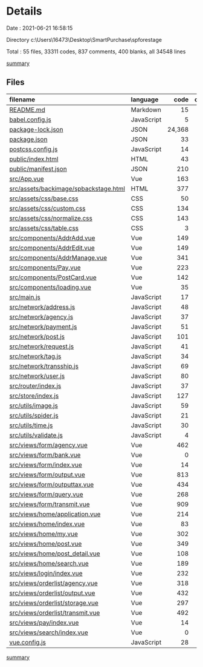 # Details

Date : 2021-06-21 16:58:15

Directory c:\Users\16473\Desktop\SmartPurchase\spforestage

Total : 55 files,  33311 codes, 837 comments, 400 blanks, all 34548 lines

[summary](results.md)

## Files
| filename | language | code | comment | blank | total |
| :--- | :--- | ---: | ---: | ---: | ---: |
| [README.md](/README.md) | Markdown | 15 | 0 | 5 | 20 |
| [babel.config.js](/babel.config.js) | JavaScript | 5 | 0 | 1 | 6 |
| [package-lock.json](/package-lock.json) | JSON | 24,368 | 0 | 1 | 24,369 |
| [package.json](/package.json) | JSON | 33 | 0 | 1 | 34 |
| [postcss.config.js](/postcss.config.js) | JavaScript | 14 | 0 | 1 | 15 |
| [public/index.html](/public/index.html) | HTML | 43 | 1 | 2 | 46 |
| [public/manifest.json](/public/manifest.json) | JSON | 210 | 1 | 1 | 212 |
| [src/App.vue](/src/App.vue) | Vue | 163 | 18 | 11 | 192 |
| [src/assets/backimage/spbackstage.html](/src/assets/backimage/spbackstage.html) | HTML | 377 | 2 | 42 | 421 |
| [src/assets/css/base.css](/src/assets/css/base.css) | CSS | 50 | 3 | 10 | 63 |
| [src/assets/css/custom.css](/src/assets/css/custom.css) | CSS | 134 | 4 | 4 | 142 |
| [src/assets/css/normalize.css](/src/assets/css/normalize.css) | CSS | 143 | 126 | 73 | 342 |
| [src/assets/css/table.css](/src/assets/css/table.css) | CSS | 3 | 0 | 0 | 3 |
| [src/components/AddrAdd.vue](/src/components/AddrAdd.vue) | Vue | 149 | 1 | 3 | 153 |
| [src/components/AddrEdit.vue](/src/components/AddrEdit.vue) | Vue | 149 | 1 | 3 | 153 |
| [src/components/AddrManage.vue](/src/components/AddrManage.vue) | Vue | 341 | 5 | 8 | 354 |
| [src/components/Pay.vue](/src/components/Pay.vue) | Vue | 223 | 4 | 3 | 230 |
| [src/components/PostCard.vue](/src/components/PostCard.vue) | Vue | 142 | 2 | 2 | 146 |
| [src/components/loading.vue](/src/components/loading.vue) | Vue | 35 | 1 | 2 | 38 |
| [src/main.js](/src/main.js) | JavaScript | 17 | 0 | 3 | 20 |
| [src/network/address.js](/src/network/address.js) | JavaScript | 48 | 0 | 1 | 49 |
| [src/network/agency.js](/src/network/agency.js) | JavaScript | 37 | 0 | 3 | 40 |
| [src/network/payment.js](/src/network/payment.js) | JavaScript | 51 | 0 | 5 | 56 |
| [src/network/post.js](/src/network/post.js) | JavaScript | 101 | 0 | 10 | 111 |
| [src/network/request.js](/src/network/request.js) | JavaScript | 41 | 4 | 4 | 49 |
| [src/network/tag.js](/src/network/tag.js) | JavaScript | 34 | 0 | 7 | 41 |
| [src/network/transship.js](/src/network/transship.js) | JavaScript | 69 | 0 | 9 | 78 |
| [src/network/user.js](/src/network/user.js) | JavaScript | 80 | 1 | 10 | 91 |
| [src/router/index.js](/src/router/index.js) | JavaScript | 37 | 11 | 9 | 57 |
| [src/store/index.js](/src/store/index.js) | JavaScript | 127 | 7 | 3 | 137 |
| [src/utils/image.js](/src/utils/image.js) | JavaScript | 59 | 14 | 3 | 76 |
| [src/utils/spider.js](/src/utils/spider.js) | JavaScript | 21 | 0 | 1 | 22 |
| [src/utils/time.js](/src/utils/time.js) | JavaScript | 30 | 0 | 4 | 34 |
| [src/utils/validate.js](/src/utils/validate.js) | JavaScript | 4 | 0 | 0 | 4 |
| [src/views/form/agency.vue](/src/views/form/agency.vue) | Vue | 462 | 10 | 15 | 487 |
| [src/views/form/bank.vue](/src/views/form/bank.vue) | Vue | 0 | 0 | 1 | 1 |
| [src/views/form/index.vue](/src/views/form/index.vue) | Vue | 14 | 0 | 3 | 17 |
| [src/views/form/output.vue](/src/views/form/output.vue) | Vue | 813 | 21 | 22 | 856 |
| [src/views/form/outputtax.vue](/src/views/form/outputtax.vue) | Vue | 434 | 520 | 19 | 973 |
| [src/views/form/query.vue](/src/views/form/query.vue) | Vue | 268 | 2 | 7 | 277 |
| [src/views/form/transmit.vue](/src/views/form/transmit.vue) | Vue | 909 | 9 | 19 | 937 |
| [src/views/home/application.vue](/src/views/home/application.vue) | Vue | 214 | 1 | 3 | 218 |
| [src/views/home/index.vue](/src/views/home/index.vue) | Vue | 83 | 0 | 2 | 85 |
| [src/views/home/my.vue](/src/views/home/my.vue) | Vue | 302 | 6 | 8 | 316 |
| [src/views/home/post.vue](/src/views/home/post.vue) | Vue | 349 | 5 | 9 | 363 |
| [src/views/home/post_detail.vue](/src/views/home/post_detail.vue) | Vue | 108 | 1 | 2 | 111 |
| [src/views/home/search.vue](/src/views/home/search.vue) | Vue | 189 | 6 | 5 | 200 |
| [src/views/login/index.vue](/src/views/login/index.vue) | Vue | 232 | 12 | 3 | 247 |
| [src/views/orderlist/agency.vue](/src/views/orderlist/agency.vue) | Vue | 318 | 7 | 7 | 332 |
| [src/views/orderlist/output.vue](/src/views/orderlist/output.vue) | Vue | 432 | 18 | 8 | 458 |
| [src/views/orderlist/storage.vue](/src/views/orderlist/storage.vue) | Vue | 297 | 0 | 5 | 302 |
| [src/views/orderlist/transmit.vue](/src/views/orderlist/transmit.vue) | Vue | 492 | 12 | 13 | 517 |
| [src/views/pay/index.vue](/src/views/pay/index.vue) | Vue | 14 | 0 | 3 | 17 |
| [src/views/search/index.vue](/src/views/search/index.vue) | Vue | 0 | 0 | 1 | 1 |
| [vue.config.js](/vue.config.js) | JavaScript | 28 | 1 | 0 | 29 |

[summary](results.md)